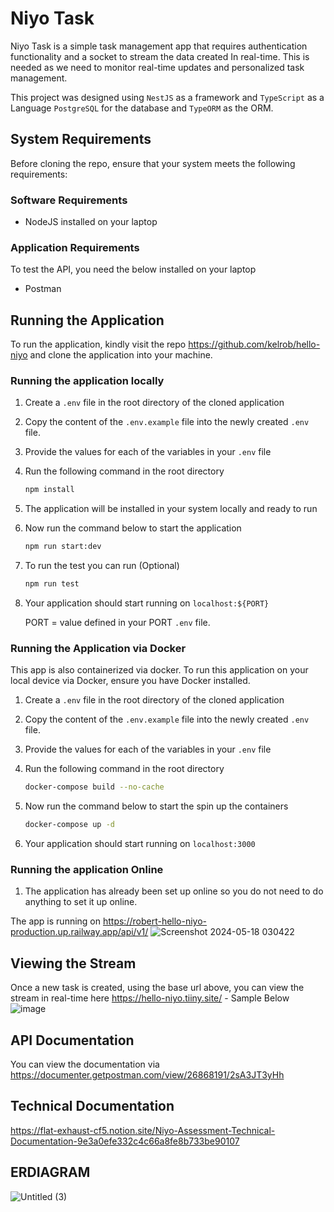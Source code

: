 # Niyo Task

Niyo Task is a simple task management app that requires authentication functionality and a socket to stream the data
created In real-time. This is needed as we need to monitor real-time updates and personalized task management.

This project was designed using `NestJS` as a framework and `TypeScript` as a Language `PostgreSQL` for the database
and `TypeORM` as the ORM.

## **System Requirements**

Before cloning the repo, ensure that your system meets the following requirements:

### Software Requirements

- NodeJS installed on your laptop

### Application Requirements

To test the API, you need the below installed on your laptop

- Postman

## Running the Application

To run the application, kindly visit the repo https://github.com/kelrob/hello-niyo and clone the application into your
machine.

### **Running the application locally**

1. Create a `.env` file in the root directory of the cloned application
2. Copy the content of the `.env.example` file into the newly created `.env` file.
3. Provide the values for each of the variables in your `.env` file
4. Run the following command in the root directory

    ```bash
    npm install
    ```

5. The application will be installed in your system locally and ready to run
6. Now run the command below to start the application

    ```bash
    npm run start:dev
    ```

7. To run the test you can run (Optional)

    ```bash
    npm run test
    ```

8. Your application should start running on `localhost:${PORT}`

   PORT = value defined in your PORT `.env` file.

### Running the Application via Docker

This app is also containerized via docker. To run this application on your local device via Docker, ensure you have
Docker installed.

1. Create a `.env` file in the root directory of the cloned application
2. Copy the content of the `.env.example` file into the newly created `.env` file.
3. Provide the values for each of the variables in your `.env` file
4. Run the following command in the root directory

    ```bash
    docker-compose build --no-cache
    ```

5. Now run the command below to start the spin up the containers

    ```bash
    docker-compose up -d
    ```

6. Your application should start running on `localhost:3000`

### **Running the application Online**

1. The application has already been set up online so you do not need to do anything to set it up online.

The app is running on
https://robert-hello-niyo-production.up.railway.app/api/v1/
![Screenshot 2024-05-18 030422](https://github.com/kelrob/hello-niyo/assets/11693108/5684a18b-bd3b-4f95-a21f-19f3111fdf02)


## Viewing the Stream

Once a new task is created, using the base url above, you can view the stream in real-time here
https://hello-niyo.tiiny.site/ - Sample Below
![image](https://github.com/kelrob/hello-niyo/assets/11693108/84454cf3-babd-4573-a4b2-5614d4035116)



## API Documentation

You can view the documentation via https://documenter.getpostman.com/view/26868191/2sA3JT3yHh

## Technical Documentation

https://flat-exhaust-cf5.notion.site/Niyo-Assessment-Technical-Documentation-9e3a0efe332c4c66a8fe8b733be90107

## ERDIAGRAM
![Untitled (3)](https://github.com/kelrob/hello-niyo/assets/11693108/6209e8c4-d879-4a01-9c3b-7e37eceb8af3)


